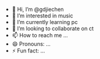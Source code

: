 - 👋 Hi, I’m @gdjiechen
- 👀 I’m interested in music
- 🌱 I’m currently learning pc
- 💞️ I’m looking to collaborate on ct
- 📫 How to reach me ...
- 😄 Pronouns: ...
- ⚡ Fun fact: ...

<!---
gdjiechen/gdjiechen is a ✨ special ✨ repository because its `README.md` (this file) appears on your GitHub profile.
You can click the Preview link to take a look at your changes.
--->
